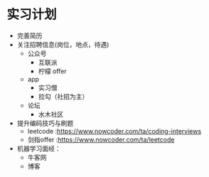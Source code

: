 # 实习计划
- 完善简历
- 关注招聘信息(岗位，地点，待遇)
  - 公众号
    - 互联派
    - 柠檬 offer
  - app
    - 实习僧
    - 拉勾（社招为主）
  - 论坛
    - 水木社区
- 提升编码技巧与刷题
  - leetcode  :https://www.nowcoder.com/ta/coding-interviews
  - 剑指offer :https://www.nowcoder.com/ta/leetcode
- 机器学习面经：
  - 牛客网
  - 博客
